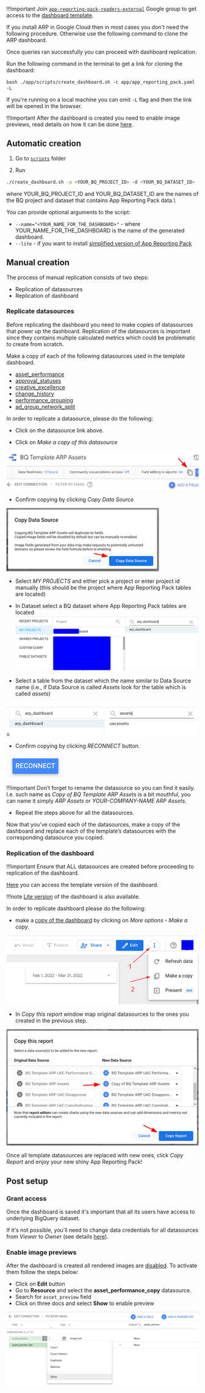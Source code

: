 
!!!important
    Join [`app-reporting-pack-readers-external`](https://groups.google.com/g/app-reporting-pack-readers-external) Google group  to get access to the [dashboard template](https://lookerstudio.google.com/c/u/0/reporting/3f042b13-f767-4195-b092-35b94e0b430c/page/0hcO).

If you install ARP in Google Cloud then in most cases you don't need the following procedure. Otherwise use the following command to clone the ARP dashboard.

Once queries ran successfully you can proceed with dashboard replication.

Run the following command in the terminal to get a link for cloning the dashboard:

```
bash ./app/scripts/create_dashboard.sh -c app/app_reporting_pack.yaml -L
```

If you're running on a local machine you can omit `-L` flag and then the link will be opened in the browser.

!!!important
    After the dashboard is created you need to enable image previews, read details on how it can be done [here](#enable-image-previews).


## Automatic creation

1. Go to [`scripts`](https://github.com/google-marketing-solutions/app-reporting-pack/tree/main/app/scripts) folder

2. Run
```bash
./create_dashboard.sh -p <YOUR_BQ_PROJECT_ID> -d <YOUR_BQ_DATASET_ID>
```

where YOUR_BQ_PROJECT_ID and YOUR_BQ_DATASET_ID are the names of the BQ project and dataset that contains App Reporting Pack data.\

You can provide optional arguments to the script:

* `--name="<YOUR_NAME_FOR_THE_DASHBOARD>"` - where YOUR_NAME_FOR_THE_DASHBOARD is the name of the generated dashboard.
* `--lite` - if you want to install [simplified version of App Reporting Pack](https://datastudio.google.com/c/u/0/reporting/6c386d70-7a1f-4b31-a29b-173f5b671310/page/0hcO)


## Manual creation

The process of manual replication consists of two steps:

* Replication of datasources
* Replication of dashboard

### Replicate datasources

Before replicating the dashboard you need to make copies of datasources that power up the dashboard.
Replication of the datasources is important since they contains multiple calculated metrics which could be problematic to create from scratch.

Make a copy of each of the following datasources used in the template dashboard.

* [asset_performance](https://datastudio.google.com/c/u/0/datasources/cb655b63-49c0-48d6-babf-aa956c369b15)
* [approval_statuses](https://datastudio.google.com/c/u/0/datasources/cdbfb99c-203c-4eeb-9a57-3d99f34546ee)
* [creative_excellence](https://datastudio.google.com/c/u/0/datasources/636bab56-3bff-4143-92a2-106206c4ad03)
* [change_history](https://datastudio.google.com/c/u/0/datasources/e82e7458-f386-419f-9556-31b932d68463)
* [performance_grouping](https://datastudio.google.com/c/u/0/datasources/e211b30c-0209-4940-98b5-61517fdb8f13)
* [ad_group_network_split](https://datastudio.google.com/c/u/0/datasources/36341813-dee7-4aef-8b9b-bf015e4657d6)


In order to replicate a datasource, please do the following:

* Click on the datasource link above.

* Click on *Make a copy of this datasource*

![make_copy_datasource](images/make_copy_datasource.png)

* Confirm copying by clicking *Copy Data Source*

![confirm](images/copy_confirm.png)

* Select *MY PROJECTS* and either pick a project or enter project id manually (this should be the project where App Reporting Pack tables are located)

* In Dataset select a BQ dataset where App Reporting Pack tables are located
![setup project](images/setup_project.png)

* Select a table from the dataset which the name similar to Data Source name (i.e., if Data Source is called *Assets* look for the table which is called *assets*)

![select table](images/select_table.png)

* Confirm copying by clicking *RECONNECT* button.

![reconnect](images/reconnect.png)


!!!important
    Don’t forget to rename the datasource so you can find it easily. I.e. such name as *Copy of BQ Template ARP Assets* is a bit mouthful, you can name it simply *ARP Assets* or *YOUR-COMPANY-NAME ARP Assets*.

* Repeat the steps above for all the datasources.

Now that you’ve copied each of the datasources, make a copy of the dashboard and replace each of the template’s datasources with the corresponding datasource you copied.

### Replication of the dashboard

!!!important
    Ensure that ALL datasources are created before proceeding to replication of the dashboard.

[Here](https://datastudio.google.com/c/u/0/reporting/3f042b13-f767-4195-b092-35b94e0b430c/page/0hcO) you can access the template version of the dashboard.

!!!note
    [Lite version](https://datastudio.google.com/c/u/0/reporting/6c386d70-7a1f-4b31-a29b-173f5b671310/page/0hcO) of the dashboard is also available.

In order to replicate dashboard please do the following:

* make a [copy of the dashboard](https://datastudio.google.com/c/u/0/reporting/3f042b13-f767-4195-b092-35b94e0b430c/page/0hcO) by clicking on *More options - Make a copy*.

![copy dashboard](images/copy_dashboard.png)

* In *Copy this report* window map original datasources to the ones you created in the previous step.

![datasource association](images/datasource_association.png)

Once all template datasources are replaced with new ones, click *Copy Report* and enjoy your new shiny App Reporting Pack!

## Post setup

### Grant access

Once the dashboard is saved it's important that all its users have access to underlying BigQuery dataset.

If it's not possible, you'll need to change data credentials for all datasources from *Viewer* to *Owner* (see details [here](https://support.google.com/looker-studio/answer/6371135)).


### Enable image previews

After the dashboard is created all rendered images are [disabled](https://support.google.com/looker-studio/answer/7570489?hl=en#zippy=%2Cin-this-article). To activate them follow the steps below:

* Click on **Edit** button
* Go to **Resource**  and select the **asset_performance_copy** datasource.
* Search for `asset_preview` field
* Click on three docs and select **Show** to enable preview

![enable preview](images/preview_enable.png)

